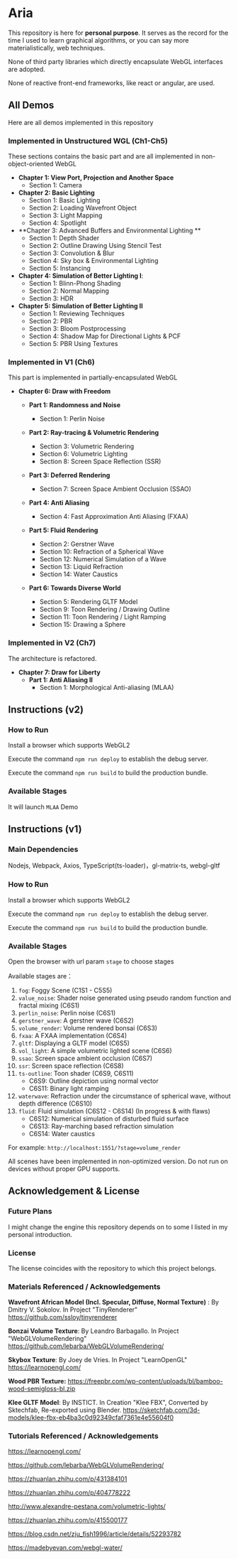 # Aria

This repository is here for **personal purpose**. It serves as the record for the time I used to learn graphical algorithms, or you can say more materialistically, web techniques.

None of third party libraries which directly encapsulate WebGL interfaces are adopted.

None of reactive front-end frameworks, like react or angular, are used.



## All Demos

Here are all demos implemented in this repository



### Implemented in Unstructured WGL (Ch1-Ch5)

These sections contains the basic part and are all implemented in non-object-oriented WebGL

- **Chapter 1: View Port, Projection and Another Space**
  - Section 1: Camera
- **Chapter 2: Basic Lighting**
  - Section 1: Basic Lighting
  - Section 2: Loading Wavefront Object
  - Section 3: Light Mapping
  - Section 4: Spotlight
- **Chapter 3: Advanced Buffers and Environmental Lighting **
  - Section 1: Depth Shader
  - Section 2: Outline Drawing Using Stencil Test
  - Section 3: Convolution & Blur
  - Section 4: Sky box & Environmental Lighting
  - Section 5: Instancing
- **Chapter 4: Simulation of Better Lighting I**:
  - Section 1: Blinn-Phong Shading
  - Section 2: Normal Mapping
  - Section 3: HDR
- **Chapter 5: Simulation of Better Lighting  II**
  - Section 1: Reviewing Techniques
  - Section 2: PBR
  - Section 3: Bloom Postprocessing
  - Section 4: Shadow Map for Directional Lights & PCF
  - Section 5: PBR Using Textures   



### Implemented in V1 (Ch6)

This part is implemented in partially-encapsulated WebGL

- **Chapter 6: Draw with Freedom**

  - **Part 1: Randomness and Noise**

    - Section 1: Perlin Noise

  - **Part 2: Ray-tracing & Volumetric Rendering**

    - Section 3: Volumetric Rendering
    - Section 6: Volumetric Lighting
    - Section 8: Screen Space Reflection (SSR)

  - **Part 3: Deferred Rendering**

    - Section 7: Screen Space Ambient Occlusion (SSAO)

  - **Part 4: Anti Aliasing**

    - Section 4: Fast Approximation Anti Aliasing (FXAA)

  - **Part 5: Fluid Rendering**

    - Section 2: Gerstner Wave
    - Section 10: Refraction of a Spherical Wave
    - Section 12: Numerical Simulation of a Wave
    - Section 13: Liquid Refraction
    - Section 14: Water Caustics

  - **Part 6: Towards Diverse World**

    - Section 5: Rendering GLTF Model
    - Section 9: Toon Rendering / Drawing Outline
    - Section 11:  Toon Rendering / Light Ramping
    - Section 15: Drawing a Sphere

    

### Implemented in V2 (Ch7)

The architecture is refactored.

- **Chapter 7: Draw for Liberty**
  - **Part 1: Anti Aliasing II**
    - Section 1: Morphological Anti-aliasing (MLAA)



## Instructions (v2) 

### How to Run

Install a browser which supports WebGL2

Execute the command `npm run deploy` to establish the debug server.

Execute the command `npm run build` to build the production bundle.



### Available Stages 

It will launch `MLAA` Demo





## Instructions (v1) 

### Main Dependencies

Nodejs, Webpack, Axios, TypeScript(ts-loader)，gl-matrix-ts, webgl-gltf



### How to Run

Install a browser which supports WebGL2

Execute the command `npm run deploy` to establish the debug server.

Execute the command `npm run build` to build the production bundle.





### Available Stages 

Open the browser with url param `stage` to choose stages

Available stages are：

1. `fog`: Foggy Scene (C1S1 - C5S5)
2. `value_noise`: Shader noise generated using pseudo random function and fractal mixing (C6S1)
3. `perlin_noise`: Perlin noise (C6S1)
4. `gerstner_wave`: A gerstner wave (C6S2)
5. `volume_render`: Volume rendered bonsai (C6S3)
6. `fxaa`: A FXAA implementation (C6S4)
7. `gltf`: Displaying a GLTF model (C6S5)
8. `vol_light`: A simple volumetric lighted scene (C6S6)
9. `ssao`: Screen space ambient occlusion (C6S7)
10. `ssr`: Screen space reflection (C6S8)
11. `ts-outline`: Toon shader (C6S9, C6S11)
    - C6S9: Outline depiction using normal vector
    - C6S11: Binary light ramping
12. `waterwave`: Refraction under the circumstance of spherical wave, without depth difference (C6S10)
13. `fluid`: Fluid simulation (C6S12 - C6S14)  (In progress & with flaws)
    - C6S12: Numerical simulation of disturbed fluid surface
    - C6S13: Ray-marching based refraction simulation
    - C6S14: Water caustics



For example: `http://localhost:1551/?stage=volume_render`

All scenes have been implemented in non-optimized version. Do not run on devices without proper GPU supports.



## Acknowledgement & License

### Future Plans

I might change the engine this repository depends on to some I listed in my personal introduction.



### License

The license coincides with the repository to which this project belongs.



### Materials Referenced / Acknowledgements

**Wavefront African Model \(Incl. Specular, Diffuse, Normal Texture\)**  : By Dmitry V. Sokolov. In Project "TinyRenderer" https://github.com/ssloy/tinyrenderer

**Bonzai Volume Texture**: By Leandro Barbagallo. In Project "WebGLVolumeRendering" https://github.com/lebarba/WebGLVolumeRendering/

**Skybox Texture**: By Joey de Vries. In Project "LearnOpenGL" https://learnopengl.com/

**Wood PBR Texture:** https://freepbr.com/wp-content/uploads/bl/bamboo-wood-semigloss-bl.zip

**Klee GLTF Model**: By INSTICT. In Creation "Klee FBX", Converted by Sktechfab, Re-exported using Blender. https://sketchfab.com/3d-models/klee-fbx-eb4ba3c0d92349cfaf7361e4e55604f0





### Tutorials Referenced / Acknowledgements

https://learnopengl.com/

https://github.com/lebarba/WebGLVolumeRendering/

https://zhuanlan.zhihu.com/p/431384101

https://zhuanlan.zhihu.com/p/404778222

http://www.alexandre-pestana.com/volumetric-lights/

https://zhuanlan.zhihu.com/p/415500177

https://blog.csdn.net/zju_fish1996/article/details/52293782

https://madebyevan.com/webgl-water/
